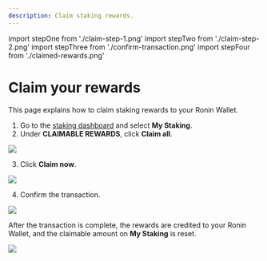 ```yaml
---
description: Claim staking rewards.
---
```

import stepOne from './claim-step-1.png'
import stepTwo from './claim-step-2.png'
import stepThree from './confirm-transaction.png'
import stepFour from './claimed-rewards.png'

# Claim your rewards

This page explains how to claim staking rewards to your Ronin Wallet.

1. Go to the [staking dashboard](https://saigon-staking.roninchain.com/) and select **My Staking**.
2. Under **CLAIMABLE REWARDS**, click **Claim all**.

<img src={stepOne} width={1280} />

3. Click **Claim now**.

<img src={stepTwo} width={416} />

4. Confirm the transaction.

<img src={stepThree} width={375} />

After the transaction is complete, the rewards are credited to your Ronin Wallet, and the claimable amount on **My Staking** is reset.

<img src={stepFour} width={1280} />
